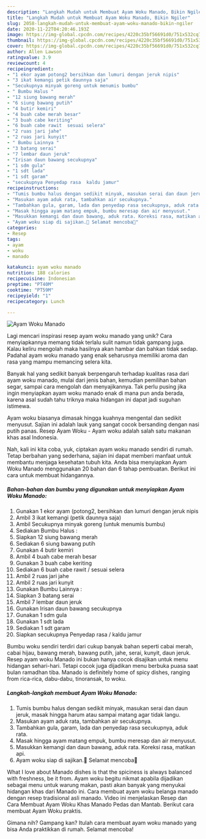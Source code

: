 ```yaml
---
description: "Langkah Mudah untuk Membuat Ayam Woku Manado, Bikin Ngiler"
title: "Langkah Mudah untuk Membuat Ayam Woku Manado, Bikin Ngiler"
slug: 2058-langkah-mudah-untuk-membuat-ayam-woku-manado-bikin-ngiler
date: 2020-11-22T04:20:46.193Z
image: https://img-global.cpcdn.com/recipes/4220c35bf56691d0/751x532cq70/ayam-woku-manado-foto-resep-utama.jpg
thumbnail: https://img-global.cpcdn.com/recipes/4220c35bf56691d0/751x532cq70/ayam-woku-manado-foto-resep-utama.jpg
cover: https://img-global.cpcdn.com/recipes/4220c35bf56691d0/751x532cq70/ayam-woku-manado-foto-resep-utama.jpg
author: Allen Lawson
ratingvalue: 3.9
reviewcount: 4
recipeingredient:
- "1 ekor ayam potong2 bersihkan dan lumuri dengan jeruk nipis"
- "3 ikat kemangi petik daunnya saja"
- "Secukupnya minyak goreng untuk menumis bumbu"
- " Bumbu Halus "
- "12 siung bawang merah"
- "6 siung bawang putih"
- "4 butir kemiri"
- "4 buah cabe merah besar"
- "3 buah cabe keriting"
- "6 buah cabe rawit  sesuai selera"
- "2 ruas jari jahe"
- "2 ruas jari kunyit"
- " Bumbu Lainnya "
- "3 batang serai"
- "7 lembar daun jeruk"
- "Irisan daun bawang secukupnya"
- "1 sdm gula"
- "1 sdt lada"
- "1 sdt garam"
- "secukupnya Penyedap rasa  kaldu jamur"
recipeinstructions:
- "Tumis bumbu halus dengan sedikit minyak, masukan serai dan daun jeruk, masak hingga harum atau sampai matang agar tidak langu."
- "Masukan ayam aduk rata, tambahkan air secukupnya."
- "Tambahkan gula, garam, lada dan penyedap rasa secukupnya, aduk rata."
- "Masak hingga ayam matang empuk, bumbu meresap dan air menyusut."
- "Masukkan kemangi dan daun bawang, aduk rata. Koreksi rasa, matikan api."
- "Ayam woku siap di sajikan.🤗 Selamat mencoba💚"
categories:
- Resep
tags:
- ayam
- woku
- manado

katakunci: ayam woku manado 
nutrition: 188 calories
recipecuisine: Indonesian
preptime: "PT40M"
cooktime: "PT59M"
recipeyield: "1"
recipecategory: Lunch

---
```



![Ayam Woku Manado](https://img-global.cpcdn.com/recipes/4220c35bf56691d0/751x532cq70/ayam-woku-manado-foto-resep-utama.jpg)

Lagi mencari inspirasi resep ayam woku manado yang unik? Cara menyiapkannya memang tidak terlalu sulit namun tidak gampang juga. Kalau keliru mengolah maka hasilnya akan hambar dan bahkan tidak sedap. Padahal ayam woku manado yang enak seharusnya memiliki aroma dan rasa yang mampu memancing selera kita.

Banyak hal yang sedikit banyak berpengaruh terhadap kualitas rasa dari ayam woku manado, mulai dari jenis bahan, kemudian pemilihan bahan segar, sampai cara mengolah dan menyajikannya. Tak perlu pusing jika ingin menyiapkan ayam woku manado enak di mana pun anda berada, karena asal sudah tahu triknya maka hidangan ini dapat jadi suguhan istimewa.

Ayam woku biasanya dimasak hingga kuahnya mengental dan sedikit menyusut. Sajian ini adalah lauk yang sangat cocok bersanding dengan nasi putih panas. Resep Ayam Woku - Ayam woku adalah salah satu makanan khas asal Indonesia.


Nah, kali ini kita coba, yuk, ciptakan ayam woku manado sendiri di rumah. Tetap berbahan yang sederhana, sajian ini dapat memberi manfaat untuk membantu menjaga kesehatan tubuh kita. Anda bisa menyiapkan Ayam Woku Manado menggunakan 20 bahan dan 6 tahap pembuatan. Berikut ini cara untuk membuat hidangannya.

<!--inarticleads1-->

##### Bahan-bahan dan bumbu yang digunakan untuk menyiapkan Ayam Woku Manado:

1. Gunakan 1 ekor ayam (potong2, bersihkan dan lumuri dengan jeruk nipis
1. Ambil 3 ikat kemangi (petik daunnya saja)
1. Ambil Secukupnya minyak goreng (untuk menumis bumbu)
1. Sediakan  Bumbu Halus :
1. Siapkan 12 siung bawang merah
1. Sediakan 6 siung bawang putih
1. Gunakan 4 butir kemiri
1. Ambil 4 buah cabe merah besar
1. Gunakan 3 buah cabe keriting
1. Sediakan 6 buah cabe rawit / sesuai selera
1. Ambil 2 ruas jari jahe
1. Ambil 2 ruas jari kunyit
1. Gunakan  Bumbu Lainnya :
1. Siapkan 3 batang serai
1. Ambil 7 lembar daun jeruk
1. Gunakan Irisan daun bawang secukupnya
1. Gunakan 1 sdm gula
1. Gunakan 1 sdt lada
1. Sediakan 1 sdt garam
1. Siapkan secukupnya Penyedap rasa / kaldu jamur


Bumbu woku sendiri terdiri dari cukup banyak bahan seperti cabai merah, cabai hijau, bawang merah, bawang putih, jahe, serai, kunyit, daun jeruk. Resep ayam woku Manado ini bukan hanya cocok disajikan untuk menu hidangan sehari-hari. Tetapi cocok juga dijadikan menu berbuka puasa saat bulan ramadhan tiba. Manado is definitely home of spicy dishes, ranging from rica-rica, dabu-dabu, tinoransak, to woku. 

<!--inarticleads2-->

##### Langkah-langkah membuat Ayam Woku Manado:

1. Tumis bumbu halus dengan sedikit minyak, masukan serai dan daun jeruk, masak hingga harum atau sampai matang agar tidak langu.
1. Masukan ayam aduk rata, tambahkan air secukupnya.
1. Tambahkan gula, garam, lada dan penyedap rasa secukupnya, aduk rata.
1. Masak hingga ayam matang empuk, bumbu meresap dan air menyusut.
1. Masukkan kemangi dan daun bawang, aduk rata. Koreksi rasa, matikan api.
1. Ayam woku siap di sajikan.🤗 Selamat mencoba💚


What I love about Manado dishes is that the spiciness is always balanced with freshness, be it from. Ayam woku begitu nikmat apabila dijadikan sebagai menu untuk warung makan, pasti akan banyak yang menyukai hidangan khas dari Manado ini. Cara membuat ayam woku belanga manado dengan resep tradisional asli manado. Video ini menjelaskan Resep dan Cara Membuat Ayam Woku Khas Manado Pedas dan Mantab. Berikut cara membuat Ayam Woku praktis. 

Gimana nih? Gampang kan? Itulah cara membuat ayam woku manado yang bisa Anda praktikkan di rumah. Selamat mencoba!
